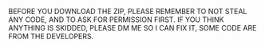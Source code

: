 BEFORE YOU DOWNLOAD THE ZIP, PLEASE REMEMBER TO NOT STEAL ANY CODE, AND TO ASK FOR PERMISSION FIRST. IF YOU THINK ANYTHING IS SKIDDED, PLEASE DM ME SO I CAN FIX IT, SOME CODE ARE FROM THE DEVELOPERS. 
